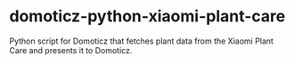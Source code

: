 # domoticz-python-xiaomi-plant-care
Python script for Domoticz that fetches plant data from the Xiaomi Plant Care and presents it to Domoticz.
